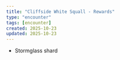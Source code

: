 ```yaml
---
title: "Cliffside White Squall - Rewards"
type: "encounter"
tags: [encounter]
created: 2025-10-23
updated: 2025-10-23
---
```

- Stormglass shard
